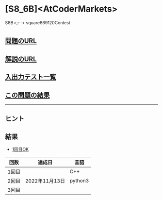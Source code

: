# \[S8_6B\]\<AtCoderMarkets\>

S8B :point_right: → square869120Contest

## [問題のURL](https://atcoder.jp/contests/s8pc-6/tasks/s8pc_6_b)

## [解説のURL](./s8_6.pdf)

## [入出力テスト一覧](https://www.dropbox.com/sh/nx3tnilzqz7df8a/AACtqcOeXshW94p3UgGF3ae-a/s8pc_6/B?dl=0&subfolder_nav_tracking=1)

## [この問題の結果](https://atcoder.jp/contests/s8pc-6/submissions?f.Task=s8pc_6_b&f.LanguageName=Python3&f.Status=AC&f.User=)

---

## ヒント

## 結果

* [1回目OK](https://atcoder.jp/contests/s8pc-6/submissions/36473104)

| 回数 | 達成日 | 言語 |
| --- | ----- | ---- |
| 1回目 |  | C++ |
| 2回目 | 2022年11月13日 | python3 |
| 3回目 |  |  |
